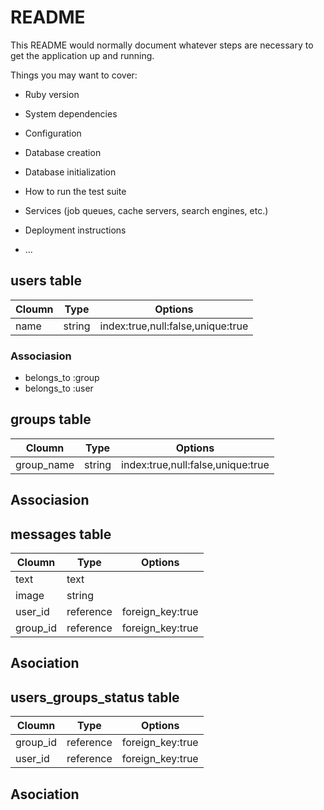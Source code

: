 # README

This README would normally document whatever steps are necessary to get the
application up and running.

Things you may want to cover:

* Ruby version

* System dependencies

* Configuration

* Database creation

* Database initialization

* How to run the test suite

* Services (job queues, cache servers, search engines, etc.)

* Deployment instructions

* ...

## users table

|Cloumn|Type|Options|
|-------|----|-------|
|name|string|index:true,null:false,unique:true|

### Associasion
- belongs_to :group
- belongs_to :user

## groups table
|Cloumn|Type|Options|
|-------|----|-------|
|group_name|string|index:true,null:false,unique:true|

## Associasion

## messages table
|Cloumn|Type|Options|
|-------|----|-------|
|text|text|	|
|image|string|	|
|user_id|reference|foreign_key:true|
|group_id|reference|foreign_key:true|
## Asociation

## users_groups_status table
|Cloumn|Type|Options|
|-------|----|-------|
|group_id|reference|foreign_key:true|
|user_id|reference|foreign_key:true|
## Asociation
